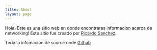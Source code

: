 ```yaml
---
title: About
layout: page
---
```


Hola! Este es una sitio web en donde encontraras informacion acerca de networking! Este sitio fue creado por <a rel="me" target="_blank" href="https://twitter.com/ricardoadrianos">Ricardo Sanchez</a>.

Toda la infomacion de source code <a href="https://github.com/ncnetworkcloud">Github</a>


